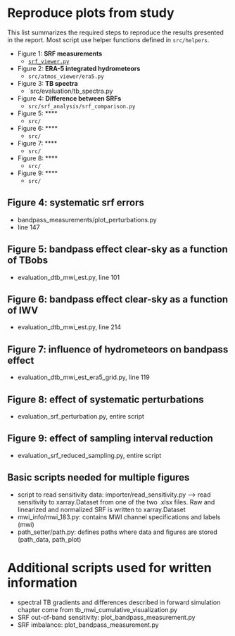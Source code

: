 # Reproduce plots from study
This list summarizes the required steps to reproduce the results presented in 
the report. Most script use helper functions defined in `src/helpers`.

- Figure 1: **SRF measurements**
  - [`srf_viewer.py`](../src/srf_analysis/srf_viewer.py)
- Figure 2: **ERA-5 integrated hydrometeors**
  - `src/atmos_viewer/era5.py`
- Figure 3: **TB spectra**
  - `src/evaluation/tb_spectra.py
- Figure 4: **Difference between SRFs**
  - `src/srf_analysis/srf_comparison.py`
- Figure 5: ****
  - `src/`
- Figure 6: ****
  - `src/`
- Figure 7: ****
  - `src/`
- Figure 8: ****
  - `src/`
- Figure 9: ****
  - `src/`


## Figure 4: systematic srf errors
- bandpass_measurements/plot_perturbations.py
- line 147

## Figure 5: bandpass effect clear-sky as a function of TBobs
- evaluation_dtb_mwi_est.py, line 101

## Figure 6: bandpass effect clear-sky as a function of IWV
- evaluation_dtb_mwi_est.py, line 214

## Figure 7: influence of hydrometeors on bandpass effect
- evaluation_dtb_mwi_est_era5_grid.py, line 119

## Figure 8: effect of systematic perturbations
- evaluation_srf_perturbation.py, entire script

## Figure 9: effect of sampling interval reduction
- evaluation_srf_reduced_sampling.py, entire script

## Basic scripts needed for multiple figures
- script to read sensitivity data: importer/read_sensitivity.py --> read 
  sensitivity to xarray.Dataset from one of the two .xlsx files. Raw and 
  linearized and normalized SRF is written to xarray.Dataset
- mwi_info/mwi_183.py: contains MWI channel specifications and labels (mwi)
- path_setter/path.py: defines paths where data and figures are stored 
  (path_data, path_plot)

# Additional scripts used for written information
- spectral TB gradients and differences described in forward simulation chapter 
  come from tb_mwi_cumulative_visualization.py
- SRF out-of-band sensitivity: plot_bandpass_measurement.py
- SRF imbalance: plot_bandpass_measurement.py
